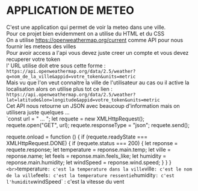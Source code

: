 # APPLICATION DE METEO

C'est une application qui permet de voir la meteo dans une ville.
<br>
Pour ce projet bien evidemment on a utilise du HTML et du CSS
<br>
On a utilise https://openweathermap.org/current comme API pour nous fournir les meteos des villes
<br>
Pour avoir access a l'api vous devez juste creer un compte et vous devez recuperer votre token
<br>
l' URL utilise doit etre sous cette forme : `https://api.openweathermap.org/data/2.5/weather?q=nom_de_la_ville&appid=votre_token&units=metric`
<br>
Mais vu que l'on veut connaitre la ville de l'utilisateur au cas ou il active la localisation alors on utilise plus tot ce lien :
`https://api.openweathermap.org/data/2.5/weather?lat=latitude&lon=longitude&appid=votre_token&units=metric`
<br>
Cet API nous retourne un JSON avec beaucoup d'information mais on utilisera juste quelques ...
<br>
`const url = " ... ";
  let requete = new XMLHttpRequest();
  requete.open("GET", url);
  requete.responseType = "json";
  requete.send();
  
  requete.onload = function () {
    if (requete.readyState === XMLHttpRequest.DONE) {
      if (requete.status === 200) { 
        let reponse = requete.response;
        let temperature = reponse.main.temp;
        let ville = reponse.name;
        let feels = reponse.main.feels_like;
        let humidity = reponse.main.humidity;
        let windSpeed = reponse.wind.speed;
      }
    }
  }
`
<br>
  `temperature` : c'est la temperature dans la ville
  `ville` : c'est le nom de la ville
  `feels` : c'est la temperature ressentie
  `humidity` : c'est l'humidite
  `windSpeed` : c'est la vitesse du vent

